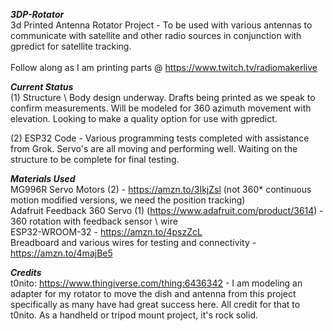 ***3DP-Rotator***<br />
3d Printed Antenna Rotator Project - To be used with various antennas to communicate with satellite and other radio sources in conjunction with gpredict for satellite tracking.<br />
<br />
Follow along as I am printing parts @ https://www.twitch.tv/radiomakerlive<br />


***Current Status***<br />
(1) Structure \ Body design underway. Drafts being printed as we speak to confirm measurements. Will be modeled for 360 azimuth movement with elevation. Looking to make a quality option for use with gpredict.

(2) ESP32 Code - Various programming tests completed with assistance from Grok. Servo's are all moving and performing well. Waiting on the structure to be complete for final testing.

***Materials Used***<br />
MG996R Servo Motors (2) - https://amzn.to/3IkjZsl (not 360* continuous motion modified versions, we need the position tracking)<br />
Adafruit Feedback 360 Servo (1) (https://www.adafruit.com/product/3614) - 360 rotation with feedback sensor \ wire<br />
ESP32-WROOM-32 - https://amzn.to/4pszZcL<br />
Breadboard and various wires for testing and connectivity - https://amzn.to/4majBe5<br />



***Credits***<br />
t0nito: https://www.thingiverse.com/thing:6436342  -  I am modeling an adapter for my rotator to move the dish and antenna from this project specifically as many have had great success here. All credit for that to t0nito. As a handheld or tripod mount project, it's rock solid.

